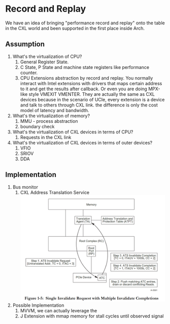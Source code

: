 # Record and Replay
We have an idea of bringing "performance record and replay" onto the table in the CXL world and been supported in the first place inside Arch. 

## Assumption
1. What's the virtualization of CPU?
   1. General Register State.
   2. C State, P State and machine state registers like performance counter.
   3. CPU Extensions abstraction by record and replay. You normally interact with Intel extensions with drivers that maps certain address to it and get the results after callback. Or even you are doing MPX-like style VMEXIT VMENTER. They are actually the same as CXL devices because in the scenario of UCIe, every extension is a device and talk to others through CXL link. the difference is only the cost model of latency and bandwidth.
2. What's the virtualization of memory?
   1. MMU - process abstraction
   2. boundary check
3. What's the virtualization of CXL devices in terms of CPU?
   1. Requests in the CXL link
4. What's the virtualization of CXL devices in terms of outer devices?
   1. VFIO
   2. SRIOV
   3. DDA

## Implementation
1. Bus monitor
   1. CXL Address Translation Service
![ATS](image.png)
2. Possible Implementation
   1. MVVM, we can actually leverage the
   2. J Extension with mmap memory for stall cycles until observed signal